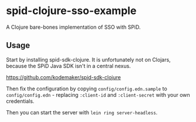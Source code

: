 # spid-clojure-sso-example

A Clojure bare-bones implementation of SSO with SPiD.

## Usage

Start by installing spid-sdk-clojure. It is unfortunately not on
Clojars, because the SPiD Java SDK isn't in a central nexus.

https://github.com/kodemaker/spid-sdk-clojure

Then fix the configuration by copying `config/config.edn.sample` to
`config/config.edn` - replacing `:client-id` and `:client-secret` with
your own credentials.

Then you can start the server with `lein ring server-headless`.
